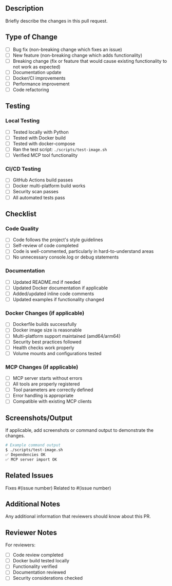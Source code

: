 ## Description

Briefly describe the changes in this pull request.

## Type of Change

- [ ] Bug fix (non-breaking change which fixes an issue)
- [ ] New feature (non-breaking change which adds functionality)
- [ ] Breaking change (fix or feature that would cause existing functionality to not work as expected)
- [ ] Documentation update
- [ ] Docker/CI improvements
- [ ] Performance improvement
- [ ] Code refactoring

## Testing

### Local Testing
- [ ] Tested locally with Python
- [ ] Tested with Docker build
- [ ] Tested with docker-compose
- [ ] Ran the test script: `./scripts/test-image.sh`
- [ ] Verified MCP tool functionality

### CI/CD Testing
- [ ] GitHub Actions build passes
- [ ] Docker multi-platform build works
- [ ] Security scan passes
- [ ] All automated tests pass

## Checklist

### Code Quality
- [ ] Code follows the project's style guidelines
- [ ] Self-review of code completed
- [ ] Code is well-commented, particularly in hard-to-understand areas
- [ ] No unnecessary console.log or debug statements

### Documentation
- [ ] Updated README.md if needed
- [ ] Updated Docker documentation if applicable
- [ ] Added/updated inline code comments
- [ ] Updated examples if functionality changed

### Docker Changes (if applicable)
- [ ] Dockerfile builds successfully
- [ ] Docker image size is reasonable
- [ ] Multi-platform support maintained (amd64/arm64)
- [ ] Security best practices followed
- [ ] Health checks work properly
- [ ] Volume mounts and configurations tested

### MCP Changes (if applicable)
- [ ] MCP server starts without errors
- [ ] All tools are properly registered
- [ ] Tool parameters are correctly defined
- [ ] Error handling is appropriate
- [ ] Compatible with existing MCP clients

## Screenshots/Output

If applicable, add screenshots or command output to demonstrate the changes.

```bash
# Example command output
$ ./scripts/test-image.sh
✅ Dependencies OK
✅ MCP server import OK
```

## Related Issues

Fixes #(issue number)
Related to #(issue number)

## Additional Notes

Any additional information that reviewers should know about this PR.

## Reviewer Notes

For reviewers:
- [ ] Code review completed
- [ ] Docker build tested locally
- [ ] Functionality verified
- [ ] Documentation reviewed
- [ ] Security considerations checked
